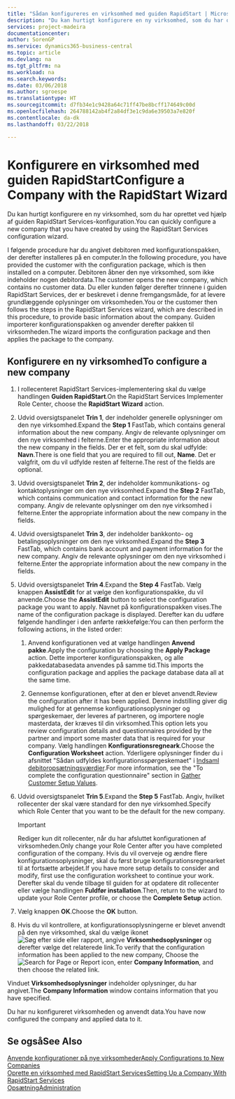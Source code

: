 ```yaml
---
title: "Sådan konfigureres en virksomhed med guiden RapidStart | Microsoft Docs"
description: "Du kan hurtigt konfigurere en ny virksomhed, som du har oprettet ved hjælp af guiden RapidStart Services-konfiguration."
services: project-madeira
documentationcenter: 
author: SorenGP
ms.service: dynamics365-business-central
ms.topic: article
ms.devlang: na
ms.tgt_pltfrm: na
ms.workload: na
ms.search.keywords: 
ms.date: 03/06/2018
ms.author: sgroespe
ms.translationtype: HT
ms.sourcegitcommit: d7fb34e1c9428a64c71ff47be8bcff174649c00d
ms.openlocfilehash: 264788142ab4f2a84df3e1c9da6e39503a7e820f
ms.contentlocale: da-dk
ms.lasthandoff: 03/22/2018

---
```

# <a name="configure-a-company-with-the-rapidstart-wizard"></a><span data-ttu-id="6aa31-103">Konfigurere en virksomhed med guiden RapidStart</span><span class="sxs-lookup"><span data-stu-id="6aa31-103">Configure a Company with the RapidStart Wizard</span></span>
<span data-ttu-id="6aa31-104">Du kan hurtigt konfigurere en ny virksomhed, som du har oprettet ved hjælp af guiden RapidStart Services-konfiguration.</span><span class="sxs-lookup"><span data-stu-id="6aa31-104">You can quickly configure a new company that you have created by using the RapidStart Services configuration wizard.</span></span>

<span data-ttu-id="6aa31-105">I følgende procedure har du angivet debitoren med konfigurationspakken, der derefter installeres på en computer.</span><span class="sxs-lookup"><span data-stu-id="6aa31-105">In the following procedure, you have provided the customer with the configuration package, which is then installed on a computer.</span></span> <span data-ttu-id="6aa31-106">Debitoren åbner den nye virksomhed, som ikke indeholder nogen debitordata.</span><span class="sxs-lookup"><span data-stu-id="6aa31-106">The customer opens the new company, which contains no customer data.</span></span> <span data-ttu-id="6aa31-107">Du eller kunden følger derefter trinnene i guiden RapidStart Services, der er beskrevet i denne fremgangsmåde, for at levere grundlæggende oplysninger om virksomheden.</span><span class="sxs-lookup"><span data-stu-id="6aa31-107">You or the customer then follows the steps in the RapidStart Services wizard, which are described in this procedure, to provide basic information about the company.</span></span> <span data-ttu-id="6aa31-108">Guiden importerer konfigurationspakken og anvender derefter pakken til virksomheden.</span><span class="sxs-lookup"><span data-stu-id="6aa31-108">The wizard imports the configuration package and then applies the package to the company.</span></span>  

## <a name="to-configure-a-new-company"></a><span data-ttu-id="6aa31-109">Konfigurere en ny virksomhed</span><span class="sxs-lookup"><span data-stu-id="6aa31-109">To configure a new company</span></span>  
1. <span data-ttu-id="6aa31-110">I rollecenteret RapidStart Services-implementering skal du vælge handlingen **Guiden RapidStart**.</span><span class="sxs-lookup"><span data-stu-id="6aa31-110">On the RapidStart Services Implementer Role Center, choose the **RapidStart Wizard** action.</span></span>  
2. <span data-ttu-id="6aa31-111">Udvid oversigtspanelet **Trin 1**, der indeholder generelle oplysninger om den nye virksomhed.</span><span class="sxs-lookup"><span data-stu-id="6aa31-111">Expand the **Step 1** FastTab, which contains general information about the new company.</span></span> <span data-ttu-id="6aa31-112">Angiv de relevante oplysninger om den nye virksomhed i felterne.</span><span class="sxs-lookup"><span data-stu-id="6aa31-112">Enter the appropriate information about the new company in the fields.</span></span> <span data-ttu-id="6aa31-113">Der er et felt, som du skal udfylde: **Navn**.</span><span class="sxs-lookup"><span data-stu-id="6aa31-113">There is one field that you are required to fill out, **Name**.</span></span> <span data-ttu-id="6aa31-114">Det er valgfrit, om du vil udfylde resten af felterne.</span><span class="sxs-lookup"><span data-stu-id="6aa31-114">The rest of the fields are optional.</span></span>  
3. <span data-ttu-id="6aa31-115">Udvid oversigtspanelet **Trin 2**, der indeholder kommunikations- og kontaktoplysninger om den nye virksomhed.</span><span class="sxs-lookup"><span data-stu-id="6aa31-115">Expand the **Step 2** FastTab, which contains communication and contact information for the new company.</span></span> <span data-ttu-id="6aa31-116">Angiv de relevante oplysninger om den nye virksomhed i felterne.</span><span class="sxs-lookup"><span data-stu-id="6aa31-116">Enter the appropriate information about the new company in the fields.</span></span>
4. <span data-ttu-id="6aa31-117">Udvid oversigtspanelet **Trin 3**, der indeholder bankkonto- og betalingsoplysninger om den nye virksomhed.</span><span class="sxs-lookup"><span data-stu-id="6aa31-117">Expand the **Step 3** FastTab, which contains bank account and payment information for the new company.</span></span> <span data-ttu-id="6aa31-118">Angiv de relevante oplysninger om den nye virksomhed i felterne.</span><span class="sxs-lookup"><span data-stu-id="6aa31-118">Enter the appropriate information about the new company in the fields.</span></span>  
5. <span data-ttu-id="6aa31-119">Udvid oversigtspanelet **Trin 4**.</span><span class="sxs-lookup"><span data-stu-id="6aa31-119">Expand the **Step 4** FastTab.</span></span> <span data-ttu-id="6aa31-120">Vælg knappen **AssistEdit** for at vælge den konfigurationspakke, du vil anvende.</span><span class="sxs-lookup"><span data-stu-id="6aa31-120">Choose the **AssistEdit** button to select the configuration package you want to apply.</span></span> <span data-ttu-id="6aa31-121">Navnet på konfigurationspakken vises.</span><span class="sxs-lookup"><span data-stu-id="6aa31-121">The name of the configuration package is displayed.</span></span> <span data-ttu-id="6aa31-122">Derefter kan du udføre følgende handlinger i den anførte rækkefølge:</span><span class="sxs-lookup"><span data-stu-id="6aa31-122">You can then perform the following actions, in the listed order:</span></span>  

    1. <span data-ttu-id="6aa31-123">Anvend konfigurationen ved at vælge handlingen **Anvend pakke**.</span><span class="sxs-lookup"><span data-stu-id="6aa31-123">Apply the configuration by choosing the **Apply Package** action.</span></span> <span data-ttu-id="6aa31-124">Dette importerer konfigurationspakken, og alle pakkedatabasedata anvendes på samme tid.</span><span class="sxs-lookup"><span data-stu-id="6aa31-124">This imports the configuration package and applies the package database data all at the same time.</span></span>  

    2. <span data-ttu-id="6aa31-125">Gennemse konfigurationen, efter at den er blevet anvendt.</span><span class="sxs-lookup"><span data-stu-id="6aa31-125">Review the configuration after it has been applied.</span></span> <span data-ttu-id="6aa31-126">Denne indstilling giver dig mulighed for at gennemse konfigurationsoplysninger og spørgeskemaer, der leveres af partneren, og importere nogle masterdata, der kræves til din virksomhed.</span><span class="sxs-lookup"><span data-stu-id="6aa31-126">This option lets you review configuration details and questionnaires provided by the partner and import some master data that is required for your company.</span></span> <span data-ttu-id="6aa31-127">Vælg handlingen **Konfigurationsregneark**.</span><span class="sxs-lookup"><span data-stu-id="6aa31-127">Choose the **Configuration Worksheet** action.</span></span> <span data-ttu-id="6aa31-128">Yderligere oplysninger finder du i afsnittet "Sådan udfyldes konfigurationsspørgeskemaet" i [Indsaml debitoropsætningsværdier](admin-gather-customer-setup-values.md).</span><span class="sxs-lookup"><span data-stu-id="6aa31-128">For more information, see the "To complete the configuration questionnaire" section in [Gather Customer Setup Values](admin-gather-customer-setup-values.md).</span></span>  

6. <span data-ttu-id="6aa31-129">Udvid oversigtspanelet **Trin 5**.</span><span class="sxs-lookup"><span data-stu-id="6aa31-129">Expand the **Step 5** FastTab.</span></span> <span data-ttu-id="6aa31-130">Angiv, hvilket rollecenter der skal være standard for den nye virksomhed.</span><span class="sxs-lookup"><span data-stu-id="6aa31-130">Specify which Role Center that you want to be the default for the new company.</span></span>  

    > [!IMPORTANT]  
    >  <span data-ttu-id="6aa31-131">Rediger kun dit rollecenter, når du har afsluttet konfigurationen af virksomheden.</span><span class="sxs-lookup"><span data-stu-id="6aa31-131">Only change your Role Center after you have completed configuration of the company.</span></span> <span data-ttu-id="6aa31-132">Hvis du vil overveje og ændre flere konfigurationsoplysninger, skal du først bruge konfigurationsregnearket til at fortsætte arbejdet.</span><span class="sxs-lookup"><span data-stu-id="6aa31-132">If you have more setup details to consider and modify, first use the configuration worksheet to continue your work.</span></span> <span data-ttu-id="6aa31-133">Derefter skal du vende tilbage til guiden for at opdatere dit rollecenter eller vælge handlingen **Fuldfør installation**.</span><span class="sxs-lookup"><span data-stu-id="6aa31-133">Then, return to the wizard to update your Role Center profile, or choose the **Complete Setup** action.</span></span>

7. <span data-ttu-id="6aa31-134">Vælg knappen **OK**.</span><span class="sxs-lookup"><span data-stu-id="6aa31-134">Choose the **OK** button.</span></span>  
8. <span data-ttu-id="6aa31-135">Hvis du vil kontrollere, at konfigurationsoplysningerne er blevet anvendt på den nye virksomhed, skal du vælge ikonet ![Søg efter side eller rapport](media/ui-search/search_small.png "Ikonet Søg efter side eller rapport"), angive **Virksomhedsoplysninger** og derefter vælge det relaterede link.</span><span class="sxs-lookup"><span data-stu-id="6aa31-135">To verify that the configuration information has been applied to the new company, Choose the ![Search for Page or Report](media/ui-search/search_small.png "Search for Page or Report icon") icon, enter **Company Information**, and then choose the related link.</span></span>

<span data-ttu-id="6aa31-136">Vinduet **Virksomhedsoplysninger** indeholder oplysninger, du har angivet.</span><span class="sxs-lookup"><span data-stu-id="6aa31-136">The **Company Information** window contains information that you have specified.</span></span>   

<span data-ttu-id="6aa31-137">Du har nu konfigureret virksomheden og anvendt data.</span><span class="sxs-lookup"><span data-stu-id="6aa31-137">You have now configured the company and applied data to it.</span></span>  

## <a name="see-also"></a><span data-ttu-id="6aa31-138">Se også</span><span class="sxs-lookup"><span data-stu-id="6aa31-138">See Also</span></span>  
[<span data-ttu-id="6aa31-139">Anvende konfigurationer på nye virksomheder</span><span class="sxs-lookup"><span data-stu-id="6aa31-139">Apply Configurations to New Companies</span></span>](admin-apply-configuration-to-new-companies.md)  
[<span data-ttu-id="6aa31-140">Oprette en virksomhed med RapidStart Services</span><span class="sxs-lookup"><span data-stu-id="6aa31-140">Setting Up a Company With RapidStart Services</span></span>](admin-set-up-a-company-with-rapidstart.md)  
[<span data-ttu-id="6aa31-141">Opsætning</span><span class="sxs-lookup"><span data-stu-id="6aa31-141">Administration</span></span>](admin-setup-and-administration.md)

